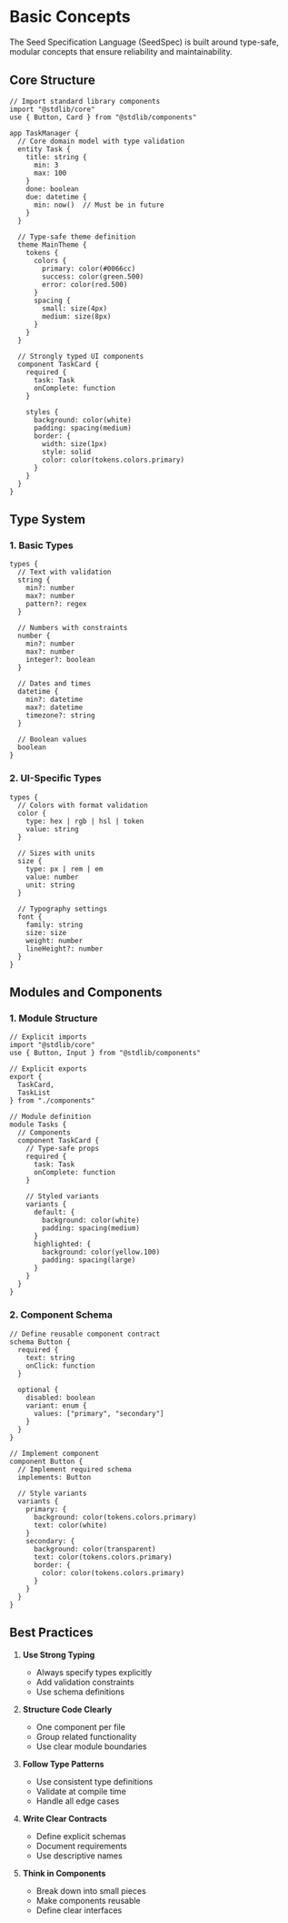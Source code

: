 # Basic Concepts

The Seed Specification Language (SeedSpec) is built around type-safe, modular concepts that ensure reliability and maintainability.

## Core Structure

```seed
// Import standard library components
import "@stdlib/core"
use { Button, Card } from "@stdlib/components"

app TaskManager {
  // Core domain model with type validation
  entity Task {
    title: string {
      min: 3
      max: 100
    }
    done: boolean
    due: datetime {
      min: now()  // Must be in future
    }
  }
  
  // Type-safe theme definition
  theme MainTheme {
    tokens {
      colors {
        primary: color(#0066cc)
        success: color(green.500)
        error: color(red.500)
      }
      spacing {
        small: size(4px)
        medium: size(8px)
      }
    }
  }
  
  // Strongly typed UI components
  component TaskCard {
    required {
      task: Task
      onComplete: function
    }
    
    styles {
      background: color(white)
      padding: spacing(medium)
      border: {
        width: size(1px)
        style: solid
        color: color(tokens.colors.primary)
      }
    }
  }
}
```

## Type System

### 1. Basic Types

```seed
types {
  // Text with validation
  string {
    min?: number
    max?: number
    pattern?: regex
  }
  
  // Numbers with constraints
  number {
    min?: number
    max?: number
    integer?: boolean
  }
  
  // Dates and times
  datetime {
    min?: datetime
    max?: datetime
    timezone?: string
  }
  
  // Boolean values
  boolean
}
```

### 2. UI-Specific Types

```seed
types {
  // Colors with format validation
  color {
    type: hex | rgb | hsl | token
    value: string
  }
  
  // Sizes with units
  size {
    type: px | rem | em
    value: number
    unit: string
  }
  
  // Typography settings
  font {
    family: string
    size: size
    weight: number
    lineHeight?: number
  }
}
```

## Modules and Components

### 1. Module Structure

```seed
// Explicit imports
import "@stdlib/core"
use { Button, Input } from "@stdlib/components"

// Explicit exports
export {
  TaskCard,
  TaskList
} from "./components"

// Module definition
module Tasks {
  // Components
  component TaskCard {
    // Type-safe props
    required {
      task: Task
      onComplete: function
    }
    
    // Styled variants
    variants {
      default: {
        background: color(white)
        padding: spacing(medium)
      }
      highlighted: {
        background: color(yellow.100)
        padding: spacing(large)
      }
    }
  }
}
```

### 2. Component Schema

```seed
// Define reusable component contract
schema Button {
  required {
    text: string
    onClick: function
  }
  
  optional {
    disabled: boolean
    variant: enum {
      values: ["primary", "secondary"]
    }
  }
}

// Implement component
component Button {
  // Implement required schema
  implements: Button
  
  // Style variants
  variants {
    primary: {
      background: color(tokens.colors.primary)
      text: color(white)
    }
    secondary: {
      background: color(transparent)
      text: color(tokens.colors.primary)
      border: {
        color: color(tokens.colors.primary)
      }
    }
  }
}
```

## Best Practices

1. **Use Strong Typing**
   - Always specify types explicitly
   - Add validation constraints
   - Use schema definitions

2. **Structure Code Clearly**
   - One component per file
   - Group related functionality
   - Use clear module boundaries

3. **Follow Type Patterns**
   - Use consistent type definitions
   - Validate at compile time
   - Handle all edge cases

4. **Write Clear Contracts**
   - Define explicit schemas
   - Document requirements
   - Use descriptive names

5. **Think in Components**
   - Break down into small pieces
   - Make components reusable
   - Define clear interfaces
